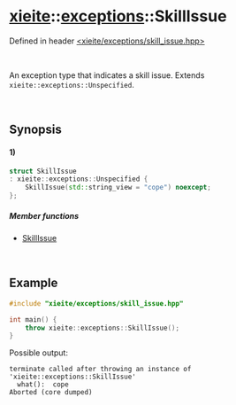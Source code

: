 # [xieite](../../xieite.md)\:\:[exceptions](../../exceptions.md)\:\:SkillIssue
Defined in header [<xieite/exceptions/skill_issue.hpp>](../../../include/xieite/exceptions/skill_issue.hpp)

&nbsp;

An exception type that indicates a skill issue. Extends `xieite::exceptions::Unspecified`.

&nbsp;

## Synopsis
#### 1)
```cpp
struct SkillIssue
: xieite::exceptions::Unspecified {
    SkillIssue(std::string_view = "cope") noexcept;
};
```
##### Member functions
- [SkillIssue](./structures/skill_issue/1/operators/constructor.md)

&nbsp;

## Example
```cpp
#include "xieite/exceptions/skill_issue.hpp"

int main() {
    throw xieite::exceptions::SkillIssue();
}
```
Possible output:
```
terminate called after throwing an instance of 'xieite::exceptions::SkillIssue'
  what():  cope
Aborted (core dumped)
```
